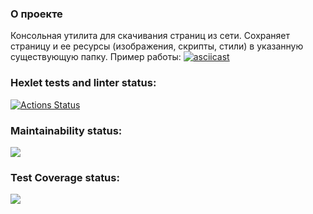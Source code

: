 ### О проекте
Консольная утилита для скачивания страниц из сети. Сохраняет страницу и ее ресурсы (изображения, скрипты, стили) в указанную существующую папку.
Пример работы:
[![asciicast](https://asciinema.org/a/Esj8SNFvpTT7f4OvzG2At1hRp.svg)](https://asciinema.org/a/Esj8SNFvpTT7f4OvzG2At1hRp)
### Hexlet tests and linter status:
[![Actions Status](https://github.com/MarinaIlina893/python-project-lvl3/workflows/hexlet-check/badge.svg)](https://github.com/MarinaIlina893/python-project-lvl3/actions)
### Maintainability status:
<a href="https://codeclimate.com/github/MarinaIlina893/python-project-lvl3/maintainability"><img src="https://api.codeclimate.com/v1/badges/b09f86d416e912dcf21f/maintainability" /></a>
### Test Coverage status:
<a href="https://codeclimate.com/github/MarinaIlina893/python-project-lvl3/test_coverage"><img src="https://api.codeclimate.com/v1/badges/b09f86d416e912dcf21f/test_coverage" /></a>
